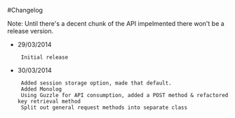 #Changelog

Note: Until there's a decent chunk of the API impelmented there won't be a release version.

 - 29/03/2014

        Initial release

 - 30/03/2014

        Added session storage option, made that default.
        Added Monolog
        Using Guzzle for API consumption, added a POST method & refactored key retrieval method
        Split out general request methods into separate class